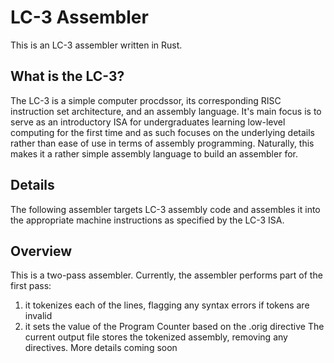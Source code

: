 # LC-3 Assembler
This is an LC-3 assembler written in Rust.

## What is the LC-3?
The LC-3 is a simple computer procdssor, its corresponding RISC instruction set architecture, and an
assembly language. It's main focus is  to serve as an introductory ISA for undergraduates learning 
low-level computing for the first time and as such focuses on the underlying details rather 
than ease of use in terms of assembly programming. Naturally, this makes it a rather simple assembly 
language to build an assembler for.

## Details
The following assembler targets LC-3 assembly code and assembles it into the appropriate machine instructions as 
specified by the LC-3 ISA. 

## Overview 
This is a two-pass assembler. Currently, the assembler performs part of the first pass:
1. it tokenizes each of the lines, flagging any syntax errors if tokens are invalid
2. it sets the value of the Program Counter based on the .orig directive
The current output file stores the tokenized assembly, removing any directives.
More details coming soon